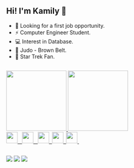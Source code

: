   ## Hi! I'm Kamily 👋

  - 🔭 Looking for a first job opportunity.
  - ⚡ Computer Engineer Student.
  - 💻 Interest in Database.
  - 🥋 Judo - Brown Belt.
  - 🖖 Star Trek Fan.

##

  <div>
    <a href="https://github.com/kamilysch">
    <img height="160em" src="https://github-readme-stats.vercel.app/api?username=kamilysch&show_icons=true&theme=radical&include_all_commits=true&count_private=true"/>
    <img height="160em" src="https://github-readme-stats.vercel.app/api/top-langs/?username=kamilysch&layout=compact&langs_count=16&theme=radical"/>
  </div>

  <div>
    <img height="30em" src="https://cdn.jsdelivr.net/gh/devicons/devicon/icons/css3/css3-original.svg" /> &nbsp;
    <img height="30em" src="https://cdn.jsdelivr.net/gh/devicons/devicon/icons/html5/html5-original.svg" /> &nbsp;
    <img height="30em" src="https://cdn.jsdelivr.net/gh/devicons/devicon/icons/javascript/javascript-plain.svg" />&nbsp;   
    <img height="30em" src="https://cdn.jsdelivr.net/gh/devicons/devicon/icons/mysql/mysql-plain-wordmark.svg" />&nbsp;
    <img height="30em" src="https://cdn.jsdelivr.net/gh/devicons/devicon/icons/csharp/csharp-original.svg" />&nbsp;
  </div>

  ##
  
  <div>
    <a href = "mailto:kamily.schwann@gmail.com"><img src="https://img.shields.io/badge/-Gmail-%23333?style=for-the-badge&logo=gmail&logoColor=white" target="_blank"></a>
    <a href="https://instagram.com/kamys.sql" target="_blank"><img src="https://img.shields.io/badge/-Instagram-%23E4405F?style=for-the-badge&logo=instagram&logoColor=white" target="_blank"></a>
    <a href="https://www.linkedin.com/in/kamily-schwann-dos-santos-4a1a8722a/" target="_blank"><img src="https://img.shields.io/badge/-LinkedIn-%230077B5?style=for-the-badge&logo=linkedin&logoColor=white" target="_blank"></a>
    
  </div>
